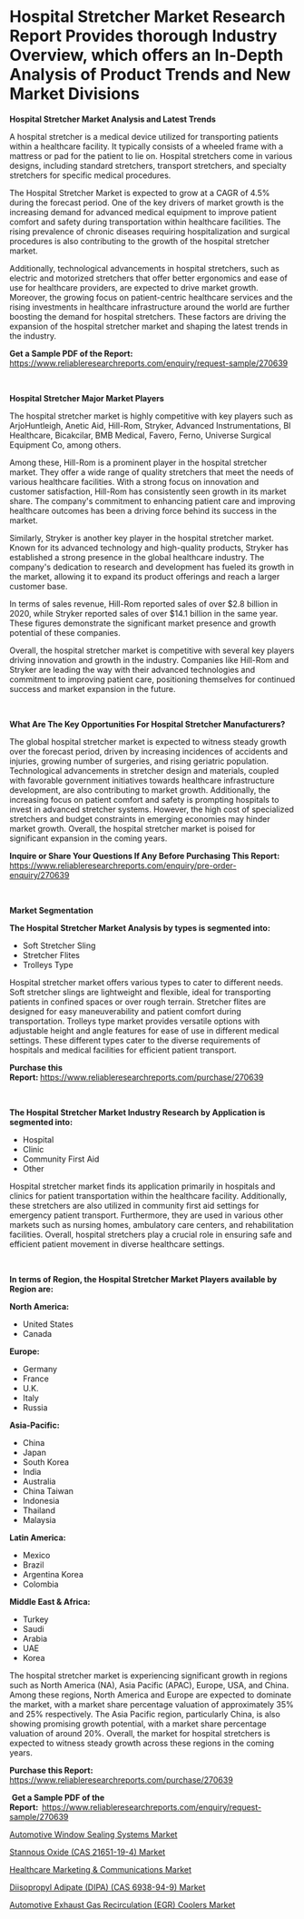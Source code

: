 <p><h1>Hospital Stretcher Market Research Report Provides thorough Industry Overview, which offers an In-Depth Analysis of Product Trends and New Market Divisions</h1></p><p><strong>Hospital Stretcher Market Analysis and Latest Trends</strong></p>
<p><p>A hospital stretcher is a medical device utilized for transporting patients within a healthcare facility. It typically consists of a wheeled frame with a mattress or pad for the patient to lie on. Hospital stretchers come in various designs, including standard stretchers, transport stretchers, and specialty stretchers for specific medical procedures.</p><p>The Hospital Stretcher Market is expected to grow at a CAGR of 4.5% during the forecast period. One of the key drivers of market growth is the increasing demand for advanced medical equipment to improve patient comfort and safety during transportation within healthcare facilities. The rising prevalence of chronic diseases requiring hospitalization and surgical procedures is also contributing to the growth of the hospital stretcher market.</p><p>Additionally, technological advancements in hospital stretchers, such as electric and motorized stretchers that offer better ergonomics and ease of use for healthcare providers, are expected to drive market growth. Moreover, the growing focus on patient-centric healthcare services and the rising investments in healthcare infrastructure around the world are further boosting the demand for hospital stretchers. These factors are driving the expansion of the hospital stretcher market and shaping the latest trends in the industry.</p></p>
<p><strong>Get a Sample PDF of the Report:&nbsp;</strong> <a href="https://www.reliableresearchreports.com/enquiry/request-sample/270639">https://www.reliableresearchreports.com/enquiry/request-sample/270639</a></p>
<p>&nbsp;</p>
<p><strong>Hospital Stretcher Major Market Players</strong></p>
<p><p>The hospital stretcher market is highly competitive with key players such as ArjoHuntleigh, Anetic Aid, Hill-Rom, Stryker, Advanced Instrumentations, BI Healthcare, Bicakcilar, BMB Medical, Favero, Ferno, Universe Surgical Equipment Co, among others. </p><p>Among these, Hill-Rom is a prominent player in the hospital stretcher market. They offer a wide range of quality stretchers that meet the needs of various healthcare facilities. With a strong focus on innovation and customer satisfaction, Hill-Rom has consistently seen growth in its market share. The company's commitment to enhancing patient care and improving healthcare outcomes has been a driving force behind its success in the market.</p><p>Similarly, Stryker is another key player in the hospital stretcher market. Known for its advanced technology and high-quality products, Stryker has established a strong presence in the global healthcare industry. The company's dedication to research and development has fueled its growth in the market, allowing it to expand its product offerings and reach a larger customer base.</p><p>In terms of sales revenue, Hill-Rom reported sales of over $2.8 billion in 2020, while Stryker reported sales of over $14.1 billion in the same year. These figures demonstrate the significant market presence and growth potential of these companies.</p><p>Overall, the hospital stretcher market is competitive with several key players driving innovation and growth in the industry. Companies like Hill-Rom and Stryker are leading the way with their advanced technologies and commitment to improving patient care, positioning themselves for continued success and market expansion in the future.</p></p>
<p>&nbsp;</p>
<p><strong>What Are The Key Opportunities For Hospital Stretcher Manufacturers?</strong></p>
<p><p>The global hospital stretcher market is expected to witness steady growth over the forecast period, driven by increasing incidences of accidents and injuries, growing number of surgeries, and rising geriatric population. Technological advancements in stretcher design and materials, coupled with favorable government initiatives towards healthcare infrastructure development, are also contributing to market growth. Additionally, the increasing focus on patient comfort and safety is prompting hospitals to invest in advanced stretcher systems. However, the high cost of specialized stretchers and budget constraints in emerging economies may hinder market growth. Overall, the hospital stretcher market is poised for significant expansion in the coming years.</p></p>
<p><strong>Inquire or Share Your Questions If Any Before Purchasing This Report:</strong> <a href="https://www.reliableresearchreports.com/enquiry/pre-order-enquiry/270639">https://www.reliableresearchreports.com/enquiry/pre-order-enquiry/270639</a></p>
<p>&nbsp;</p>
<p><strong>Market Segmentation</strong></p>
<p><strong>The Hospital Stretcher Market Analysis by types is segmented into:</strong></p>
<p><ul><li>Soft Stretcher Sling</li><li>Stretcher Flites</li><li>Trolleys Type</li></ul></p>
<p><p>Hospital stretcher market offers various types to cater to different needs. Soft stretcher slings are lightweight and flexible, ideal for transporting patients in confined spaces or over rough terrain. Stretcher flites are designed for easy maneuverability and patient comfort during transportation. Trolleys type market provides versatile options with adjustable height and angle features for ease of use in different medical settings. These different types cater to the diverse requirements of hospitals and medical facilities for efficient patient transport.</p></p>
<p><strong>Purchase this Report:&nbsp;</strong><a href="https://www.reliableresearchreports.com/purchase/270639">https://www.reliableresearchreports.com/purchase/270639</a></p>
<p>&nbsp;</p>
<p><strong>The Hospital Stretcher Market Industry Research by Application is segmented into:</strong></p>
<p><ul><li>Hospital</li><li>Clinic</li><li>Community First Aid</li><li>Other</li></ul></p>
<p><p>Hospital stretcher market finds its application primarily in hospitals and clinics for patient transportation within the healthcare facility. Additionally, these stretchers are also utilized in community first aid settings for emergency patient transport. Furthermore, they are used in various other markets such as nursing homes, ambulatory care centers, and rehabilitation facilities. Overall, hospital stretchers play a crucial role in ensuring safe and efficient patient movement in diverse healthcare settings.</p></p>
<p>&nbsp;</p>
<p><strong>In terms of Region, the Hospital Stretcher Market Players available by Region are:</strong></p>
<p>
    <p> <strong> North America: </strong>
        <ul>
            <li>United States</li>
            <li>Canada</li>
        </ul>
        </p> 
    <p> <strong> Europe: </strong>
        <ul>
            <li>Germany</li>
            <li>France</li>
            <li>U.K.</li>
            <li>Italy</li>
            <li>Russia</li>
        </ul>
        </p> 
    <p> <strong> Asia-Pacific: </strong>
        <ul>
            <li>China</li>
            <li>Japan</li>
            <li>South Korea</li>
            <li>India</li>
            <li>Australia</li>
            <li>China Taiwan</li>
            <li>Indonesia</li>
            <li>Thailand</li>
            <li>Malaysia</li>
        </ul>
        </p> 
    <p> <strong> Latin America: </strong>
        <ul>
            <li>Mexico</li>
            <li>Brazil</li>
            <li>Argentina Korea</li>
            <li>Colombia</li>
        </ul>
        </p> 
    <p> <strong> Middle East & Africa: </strong>
        <ul>
            <li>Turkey</li>
            <li>Saudi</li>
            <li>Arabia</li>
            <li>UAE</li>
            <li>Korea</li>
        </ul>
    </p>
    </p>
<p><p>The hospital stretcher market is experiencing significant growth in regions such as North America (NA), Asia Pacific (APAC), Europe, USA, and China. Among these regions, North America and Europe are expected to dominate the market, with a market share percentage valuation of approximately 35% and 25% respectively. The Asia Pacific region, particularly China, is also showing promising growth potential, with a market share percentage valuation of around 20%. Overall, the market for hospital stretchers is expected to witness steady growth across these regions in the coming years.</p></p>
<p><strong>Purchase this Report: </strong><a href="https://www.reliableresearchreports.com/purchase/270639">https://www.reliableresearchreports.com/purchase/270639</a></p>
<p>&nbsp;<strong>Get a Sample PDF of the Report:&nbsp;&nbsp;</strong><a href="https://www.reliableresearchreports.com/enquiry/request-sample/270639">https://www.reliableresearchreports.com/enquiry/request-sample/270639</a></p>
<p><strong></strong></p>
<p><p><a href="https://view.publitas.com/reportprime-1/automotive-window-sealing-systems-market-provides-a-comprehensive-analysis-including-a-macro-overview-of-the-market-as-well-as-micro-details-such-as-market-size-and-competitive-landscape/">Automotive Window Sealing Systems Market</a></p><p><a href="https://unruly-ladybug-44b.notion.site/Stannous-Oxide-CAS-21651-19-4-Market-Size-Market-Trends-and-Growth-Outlook-forecasted-for-period-509ccc3cccf04414a421401f3c3b48e4">Stannous Oxide (CAS 21651-19-4) Market</a></p><p><a href="https://github.com/Sherrillcrooksxa8i18ucf2m/Market-Research-Report-List-1/blob/main/healthcare-marketing-communications-market.md">Healthcare Marketing & Communications Market</a></p><p><a href="https://cute-banjo-8ca.notion.site/Global-Diisopropyl-Adipate-DIPA-CAS-6938-94-9-Market-Size-and-Market-Trends-Insights-and-Projec-df0b0a07175d4f1a8666bf2a7dfe2cb4">Diisopropyl Adipate (DIPA) (CAS 6938-94-9) Market</a></p><p><a href="https://view.publitas.com/reportprime-1/automotive-exhaust-gas-recirculation-egr-coolers-market-size-growth-outlook-from-2024-to-2031-projecting-at-markets-trends-analysis-by-application-regional-outlook-and-revenue/">Automotive Exhaust Gas Recirculation (EGR) Coolers Market</a></p></p>